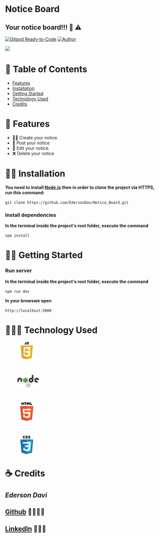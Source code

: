# Notice Board

## Your notice board!!! 📢 ⚠️

[![Gitpod Ready-to-Code](https://img.shields.io/badge/Gitpod-Ready--to--Code-blue?logo=gitpod)](https://gitpod.io/#https://github.com/EdersonDav/Notice_Board) [![Author](https://img.shields.io/badge/author-EdersonDav-000000?style=logo=node)](https://github.com/EdersonDav/Notice_Board) 

<img src=".github/gif.gif">

# :pushpin: Table of Contents

- [Features](#rocket-features)
- [Installation](#installation)
- [Getting Started](#getting-started)
- [Technology Used](#technology-used)
- [Credits](#credits)

# :rocket: Features

- ✍🏿 Create your notice.
- 📢 Post your notice
- 🧰 Edit your notice.
- ❌ Delete your notice

# 👷🏿 Installation

**You need to install [Node.js](https://nodejs.org/en/download/) then in order to clone the project via HTTPS, run this command:**

`git clone https://github.com/EdersonDav/Notice_Board.git`

### Install dependencies

**In the terminal inside the project's root folder, execute the command**

`npm install`

# 🏃🏿 Getting Started

### Run server

**In the terminal inside the project's root folder, execute the command**

`npm run dev`

**In your browswe open**

`http://localhost:5000`

# 👨🏿‍💻 Technology Used

<figure>
  <img src=".github/js.png" title="Javascript" alt="Icon Javascript" width="60">
</figure>
<br>
<figure>
  <img src=".github/node.png" title="NodeJs" alt="Icon NodeJs" width="70">
</figure>
<br>
<figure>
  <img src=".github/HTML.png" title="HTML" alt="Icon HTML" width="60"> 
</figure>
<br>
<figure>
  <img src=".github/css.png" title="CSS" alt="Icon CSS" width="60"> 
</figure>




# ☕ Credits

## <i>Ederson Davi</i>

## [Github](https://github.com/EdersonDav) 👨🏿‍🎓🚀

## [LinkedIn](www.linkedin.com/in/ederson-silva-79b46110b) 👨🏿‍👔

